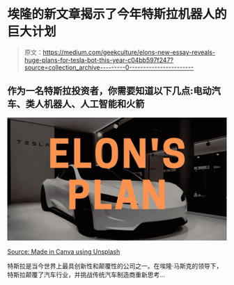 # 埃隆的新文章揭示了今年特斯拉机器人的巨大计划

> 原文：<https://medium.com/geekculture/elons-new-essay-reveals-huge-plans-for-tesla-bot-this-year-c04bb597f247?source=collection_archive---------0----------------------->

## 作为一名特斯拉投资者，你需要知道以下几点:电动汽车、类人机器人、人工智能和火箭

![](img/0d4244a55b51f9949de18870f76f1265.png)

[Source: Made in Canva using Unsplash](https://unsplash.com/photos/7_OQMgoGzDw)

特斯拉是当今世界上最具创新性和颠覆性的公司之一。在埃隆·马斯克的领导下，特斯拉颠覆了汽车行业，并挑战传统汽车制造商重新思考…